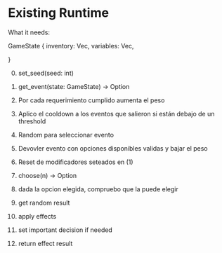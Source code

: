 # Existing Runtime

What it needs:

GameState {
  inventory: Vec<Item>,
  variables: Vec<Resource>,

}

0) set_seed(seed: int)

1) get_event(state: GameState) -> Option<Event>
  1) Por cada requerimiento cumplido aumenta el peso
  2) Aplico el cooldown a los eventos que salieron si están debajo de un threshold
  3) Random para seleccionar evento
  4) Devovler evento con opciones disponibles validas y bajar el peso
  6) Reset de modificadores seteados en (1)

2) choose(n) -> Option<Result>
  1) dada la opcion elegida, compruebo que la puede elegir
  2) get random result
  3) apply effects
  4) set important decision if needed
  5) return effect result

